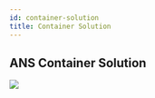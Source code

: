 ```yaml
---
id: container-solution
title: Container Solution 
---
```


## ANS Container Solution

![](/img/arch/ans_container_solution.png)

